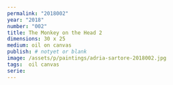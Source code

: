 ```yaml
---
permalink: "2018002"
year: "2018"
number: "002"
title: The Monkey on the Head 2
dimensions: 30 x 25
medium: oil on canvas
publish: # notyet or blank
image: /assets/p/paintings/adria-sartore-2018002.jpg
tags:  oil canvas
serie:
---
```

